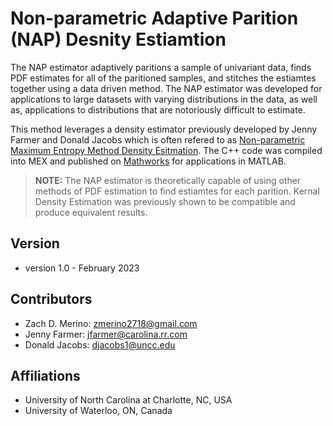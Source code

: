 # Non-parametric Adaptive Parition (NAP) Desnity Estiamtion

The NAP estimator adaptively paritions a sample of univariant data, finds PDF estimates for all of the paritioned samples, and stitches the estiamtes together using a data driven method. The NAP estimator was developed for applications to large datasets with varying distributions in the data, as well as, applications to distributions that are notoriously difficult to estimate.

This method leverages a density estimator previously developed by Jenny Farmer and Donald Jacobs which is often refered to as [Non-parametric Maximum Entropy Method Density Esitmation](https://github.com/jennyfarmer/PDFAnalyze). The C++ code was compiled into MEX and published on [Mathworks](https://www.mathworks.com/matlabcentral/fileexchange/74834-multivariate-probability-density-estimation?s_tid=prof_contriblnk) for applications in MATLAB.

> **NOTE:** The NAP estimator is theoretically capable of using other methods of PDF estimation to find estiamtes for each parition. Kernal Density Estimation was previously shown to be compatible and produce equivalent results.

## Version
- version 1.0 - February 2023

## Contributors
- Zach D. Merino: zmerino2718@gmail.com
- Jenny Farmer: jfarmer@carolina.rr.com
- Donald Jacobs: djacobs1@uncc.edu

## Affiliations
- University of North Carolina at Charlotte, NC, USA
- University of Waterloo, ON, Canada




